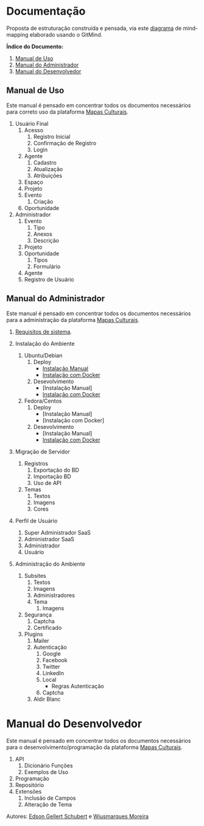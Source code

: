 # Documentação

Proposta de estruturação construída e pensada, via este [diagrama](https://github.com/edsongs/instal-mapas/blob/master/DocuDiag.pdf) de mind-mapping elaborado usando o GitMind.

**Índice do Documento:**
1. [Manual de Uso](https://github.com/edsongs/instal-mapas/blob/master/Base-Volumes.md#manual-de-uso)
2. [Manual do Administrador](https://github.com/edsongs/instal-mapas/blob/master/Base-Volumes.md#manual-do-administrador)
3. [Manual do Desenvolvedor](https://github.com/edsongs/instal-mapas/blob/master/Base-Volumes.md#manual-do-desenvolvedor)

## Manual de Uso
Este manual é pensado em concentrar todos os documentos necessários para correto uso da plataforma [Mapas Culturais](http://github.com/mapasculturais).

1. Usuário Final
	1. Acesso
		1. Registro Inicial
		2. Confirmação de Registro
		3. Login
	2. Agente
		1. Cadastro
		2. Atualização
		3. Atribuições
	3. Espaço
	4. Projeto
	5. Evento
		1. Criação
	6. Oportunidade
2. Administrador
	1. Evento
		1. Tipo
		2. Anexos
		3. Descrição
	2. Projeto
	3. Oportunidade
		1. Tipos
		2. Formulário
	4. Agente
	5. Registro de Usuário

## Manual do Administrador
Este manual é pensado em concentrar todos os documentos necessários para a administração da plataforma [Mapas Culturais](http://github.com/mapasculturais).

1. [Requisitos de sistema](https://github.com/edsongs/instal-mapas/tree/master/draft/Requisitos%20m%C3%ADnimos).
2. Instalação do Ambiente
	1. Ubuntu/Debian
		1. Deploy
			* [Instalação Manual](https://github.com/edsongs/instal-mapas/tree/master/draft/Deploy/Instala%C3%A7%C3%A3o%20Manual%20Ubuntu%2018.04%20e%2020.04)
			* [Instalação com Docker](https://github.com/edsongs/instal-mapas/tree/master/draft/Deploy/Instala%C3%A7%C3%A3o%20Docker%20Ubuntu%2018.04%20e%2020.04)
		2. Desevolvimento
			* [Instalação Manual]
			* [Instalação com Docker](https://github.com/edsongs/instal-mapas/blob/master/draft/Desenvolvimento/Docker/Docker-UBUNTU20.md)
	2. Fedora/Centos
		1. Deploy
			* [Instalação Manual]
			* [Instalação com Docker]
		2. Desevolvimento
			* [Instalação Manual]
			* [Instalação com Docker](https://github.com/edsongs/instal-mapas/blob/master/draft/Desenvolvimento/Docker/Docker-FEDORA32.md)
3. Migração de Servidor
	1. Registros
		1. Exportação do BD
		2. Importação BD
		3. Uso de API
	2. Temas
		1. Textos
		2. Imagens
		3. Cores

4. Perfil de Usuário
	1. Super Administrador SaaS
	2. Administrador SaaS
	3. Administrador
	4. Usuário

5. Administração do Ambiente
	1. Subsites
		1. Textos
		2. Imagens
		3. Administradores
		4. Tema
			1. Imagens
	2. Segurança
		1. Captcha
		2. Certificado
	3. Plugins
		1. Mailer
		2. Autenticação
			1. Google
			2. Facebook
			3. Twitter
			4. LinkedIn
			5. Local
				* Regras Autenticação
			6. Captcha
		3. Aldir Blanc

# Manual do Desenvolvedor
Este manual é pensado em concentrar todos os documentos necessários para o desenvolvimento/programação da plataforma [Mapas Culturais](http://github.com/mapasculturais).
1. API
	1. Dicionário Funções 
	2. Exemplos de Uso
2. Programação
3. Repositório
4. Extensões
	1. Inclusão de Campos
	2. Alteração de Tema

Autores: [Edson Gellert Schubert](http://github.com/edsongs) e [Wiusmarques Moreira](http://github.com/wiusmarques)